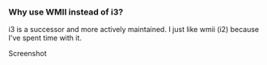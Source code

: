 ### Why use WMII instead of i3?
i3 is a successor and more actively maintained. I just like wmii (i2) because I've spent time with it.

Screenshot
